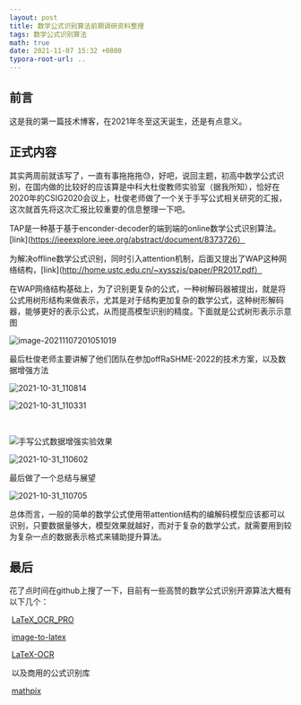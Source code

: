 ```yaml
---
layout: post
title: 数学公式识别算法前期调研资料整理
tags: 数学公式识别算法
math: true
date: 2021-11-07 15:32 +0800
typora-root-url: ..
---
```


## 前言

这是我的第一篇技术博客，在2021年冬至这天诞生，还是有点意义。

## 正式内容

其实两周前就该写了，一直有事拖拖拖😓，好吧，说回主题，初高中数学公式识别，在国内做的比较好的应该算是中科大杜俊教师实验室（据我所知），恰好在2020年的CSIG2020会议上，杜俊老师做了一个关于手写公式相关研究的汇报，这次就首先将这次汇报比较重要的信息整理一下吧。	

​	TAP是一种基于基于enconder-decoder的端到端的online数学公式识别算法。[link](https://ieeexplore.ieee.org/abstract/document/8373726）

​	为解决offline数学公式识别，同时引入attention机制，后面又提出了WAP这种网络结构，[link](http://home.ustc.edu.cn/~xysszjs/paper/PR2017.pdf）

​	在WAP网络结构基础上，为了识别更复杂的公式，一种树解码器被提出，就是将公式用树形结构来做表示，尤其是对于结构更加复杂的数学公式，这种树形解码器，能够更好的表示公式，从而提高模型识别的精度。下面就是公式树形表示示意图

![image-20211107201051019]({{site.url}}/markdown_images/2021-11-07_201108.jpg)

​	最后杜俊老师主要讲解了他们团队在参加offRaSHME-2022的技术方案，以及数据增强方法

![2021-10-31_110814]({{site.url}}/markdown_images/2021-10-31_110814.jpg)

![2021-10-31_110331]({{site.url}}/markdown_images/2021-10-31_110331.jpg)

​	

![手写公式数据增强实验效果]({{site.url}}/markdown_images/手写公式数据增强实验效果.jpg)



![2021-10-31_110602]({{site.url}}/markdown_images/2021-10-31_110602.jpg)



最后做了一个总结与展望

![2021-10-31_110705]({{site.url}}/markdown_images/2021-10-31_110705.jpg)



总体而言，一般的简单的数学公式使用带attention结构的编解码模型应该都可以识别，只要数据量够大，模型效果就越好，而对于复杂的数学公式，就需要用到较为复杂一点的数据表示格式来辅助提升算法。



## 最后

​	花了点时间在github上搜了一下，目前有一些高赞的数学公式识别开源算法大概有以下几个：

​	[LaTeX_OCR_PRO](https://github.com/LinXueyuanStdio/LaTeX_OCR_PRO)

​	[image-to-latex](https://github.com/kingyiusuen/image-to-latex)

​    [LaTeX-OCR](https://github.com/lukas-blecher/LaTeX-OCR)

​	以及商用的公式识别库

​	[mathpix](https://mathpix.com/)

